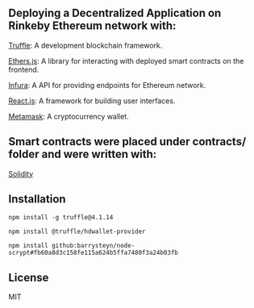 <!-- https://dev.to/heydamali/a-guide-to-building-testing-and-deploying-your-first-dapp-with-truffle-ethersjs-ganache-and-react-1mh0 -->
## Deploying a Decentralized Application on Rinkeby Ethereum network with:

[Truffle](https://trufflesuite.com/docs/truffle/getting-started/installation): A development blockchain framework.

[Ethers.js](https://www.npmjs.com/package/ethers): A library for interacting with deployed smart contracts on the frontend.

[Infura](https://infura.io/): A API for providing endpoints for Ethereum network.

[React.js](https://reactjs.org/): A framework for building user interfaces.

[Metamask](https://metamask.io/): A cryptocurrency wallet.

## Smart contracts were placed under contracts/ folder and were written with:

[Solidity](https://docs.soliditylang.org/en/v0.5.3/solidity-by-example.html)

## Installation

`npm install -g truffle@4.1.14`

`npm install @truffle/hdwallet-provider`

`npm install github:barrysteyn/node-scrypt#fb60a8d3c158fe115a624b5ffa7480f3a24b03fb`

## License
MIT
